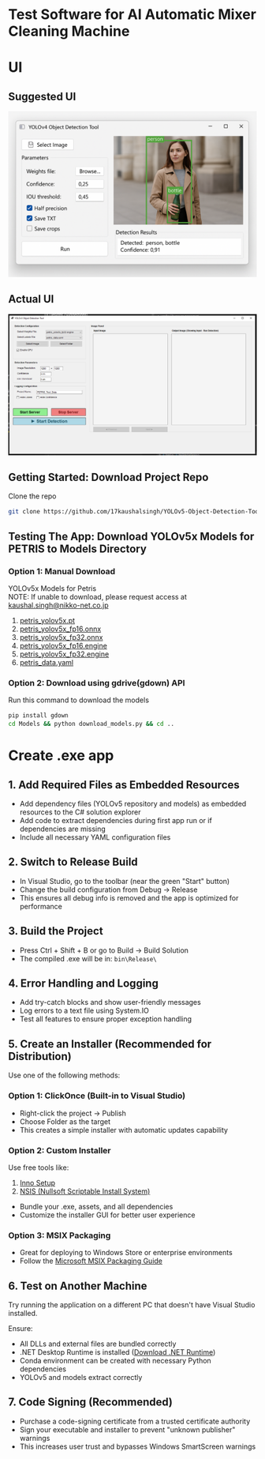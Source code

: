 # Test Software for AI Automatic Mixer Cleaning Machine

# UI
## Suggested UI
![Suggested UI](README_Assets/SUGGESTED_UI.png)

## Actual UI
![Actual UI](README_Assets/UI.png)

## Getting Started: Download Project Repo
Clone the repo
```bash
git clone https://github.com/17kaushalsingh/YOLOv5-Object-Detection-Tool
```


## Testing The App: Download YOLOv5x Models for PETRIS to Models Directory

### Option 1: Manual Download

YOLOv5x Models for Petris <br>
NOTE: If unable to download, please request access at kaushal.singh@nikko-net.co.jp

1. [petris_yolov5x.pt](https://drive.google.com/uc?id=199GTyTxzaTxSp6QhKvgdIbYYgs9LpD7t)
2. [petris_yolov5x_fp16.onnx](https://drive.google.com/uc?id=1qx567W8z4xtbN3X9JhmRZiMmEBLb7f0T)
3. [petris_yolov5x_fp32.onnx](https://drive.google.com/uc?id=1PsMTw9vmfGM7j5LLFFiZadvA7_rBWhN0)
4. [petris_yolov5x_fp16.engine](https://drive.google.com/uc?id=1KNQwq29hXc4nyMnTsmccHBOGq4hsTdfO)
5. [petris_yolov5x_fp32.engine](https://drive.google.com/uc?id=1CIql-aBZStBnAjMO6jrzQnri_WhoeTS6)
6. [petris_data.yaml](https://drive.google.com/uc?id=1580AgoYQuoL2BKhLW0fB8fQAibn9YffK)

### Option 2: Download using gdrive(gdown) API

Run this command to download the models
```bash
pip install gdown
cd Models && python download_models.py && cd ..
```

# Create .exe app

## 1. Add Required Files as Embedded Resources
- Add dependency files (YOLOv5 repository and models) as embedded resources to the C# solution explorer
- Add code to extract dependencies during first app run or if dependencies are missing
- Include all necessary YAML configuration files

## 2. Switch to Release Build
- In Visual Studio, go to the toolbar (near the green "Start" button)
- Change the build configuration from Debug → Release
- This ensures all debug info is removed and the app is optimized for performance

## 3. Build the Project
- Press Ctrl + Shift + B or go to Build → Build Solution
- The compiled .exe will be in: `bin\Release\`

## 4. Error Handling and Logging
- Add try-catch blocks and show user-friendly messages
- Log errors to a text file using System.IO
- Test all features to ensure proper exception handling

## 5. Create an Installer (Recommended for Distribution)
Use one of the following methods:

### Option 1: ClickOnce (Built-in to Visual Studio)
- Right-click the project → Publish
- Choose Folder as the target
- This creates a simple installer with automatic updates capability

### Option 2: Custom Installer
Use free tools like:
1. [Inno Setup](https://jrsoftware.org/isinfo.php)
2. [NSIS (Nullsoft Scriptable Install System)](https://nsis.sourceforge.io/Main_Page)
- Bundle your .exe, assets, and all dependencies
- Customize the installer GUI for better user experience

### Option 3: MSIX Packaging
- Great for deploying to Windows Store or enterprise environments
- Follow the [Microsoft MSIX Packaging Guide](https://docs.microsoft.com/en-us/windows/msix/package/packaging-uwp-apps)

## 6. Test on Another Machine
Try running the application on a different PC that doesn't have Visual Studio installed.

Ensure:
- All DLLs and external files are bundled correctly
- .NET Desktop Runtime is installed ([Download .NET Runtime](https://dotnet.microsoft.com/download/dotnet))
- Conda environment can be created with necessary Python dependencies
- YOLOv5 and models extract correctly

## 7. Code Signing (Recommended)
- Purchase a code-signing certificate from a trusted certificate authority
- Sign your executable and installer to prevent "unknown publisher" warnings
- This increases user trust and bypasses Windows SmartScreen warnings